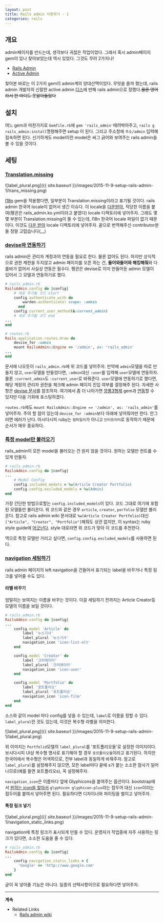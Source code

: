 ```yaml
---
layout: post
title: Rails admin 사용하기 - 1
categories: rails
---
```


## 개요
admin페이지를 만드는데, 생각보다 귀찮은 작업이었다. 그래서 혹시 admin페이지 gem이 있나 찾아보았는데 역시 있었다. 그것도 무려 2가지나!

 * [Rails Admin](https://github.com/sferik/rails_admin)
 * [Active Admin](https://github.com/activeadmin/activeadmin)

찾아본 바로는 이 2가지 gem이 admin계의 양대산맥이었다. 무엇을 쓸까 했는데, rails admin 개발자의 신랄한 active admin [디스](http://www.slideshare.net/benoitbenezech/rails-admin-overbest-practices)에 반해 rails admin으로 정했다.~~물론 영어라서 한 마디도 못알아들었다~~

## 설치
여느 gem과 마찬가지로 `Gemfile.rb`에 `gem 'rails_admin'`때려박아주고, `rails g rails_admin:install`명령해주면 setup 이 된다. 그리고 주소창에 `주소/admin` 입력해 접속하면 된다. 신기하게도 model이란 model은 싸그 긁어와 보여주는 rails admin을 볼 수 있을 것이다.

## 세팅
### [Translation.missing](https://github.com/sferik/rails_admin/wiki/Translations)

![label_plural.png]({{ site.baseurl }}/images/2015-11-9-setup-rails-admin-1/trans_missing.png)

[I18n](https://github.com/svenfuchs/i18n) gem을 적용했다면, 일부분이 Translation.missing이라고 표기될 것이다. rails admin 한국어 locale이 없어서 생긴 이슈다. 이 locale을 [다운받아](https://gist.github.com/YoonjaeYoo/787eb279e5d46c7e96dc), 적당한 이름을 붙여(펭귄은 rails_admin.ko.yml이라고 붙였다) locale 디렉토리에 넣어주자. 그래도 몇몇 부분이 Translation.missing이 뜰 수 있는데, I18n 한국어 locale 파일이 없기 때문이다. 이것도 [다운 받아](https://github.com/svenfuchs/rails-i18n/blob/master/rails/locale/ko.yml) locale 디렉토리에 넣어주자. 끝으로 번역해주신 contributor분들 정말 고맙습니다(__)

### [devise와 연동하기](https://github.com/sferik/rails_admin/wiki/Devise)
rails admin은 관리자 계정과의 연동을 필요로 한다. 물론 없어도 된다. 하지만 상식적으로 권한 제한을 두지않고 admin 페이지를 오픈 하는 건, **들어와들어와 해킹해줘**와 다를바가 없어서 사실상 연동은 필수다. 펭귄은 devise로 이미 만들어둔 admin 모델이 있어서 그 모델과 연동하기로 했다.

```ruby
# rails_admin.rb
RailsAdmin.config do |config|
	# 새로 추가될 코드 start
	config.authenticate_with do
	    warden.authenticate! scope: :admin
	  end
	config.current_user_method(&:current_admin)
	# 새로 추가될 코드 end
...
end

# routes.rb
Rails.application.routes.draw do
	devise_for :admin
	mount RailsAdmin::Engine => '/admin', as: 'rails_admin'
...
end
```

문서에 나오듯이 `rails_admin.rb`에 위 코드를 넣어주자. 만약에 `admin`모델을 따로 만들지 않고, `user`모델을 만들었다면, `:admin`대신 `:user`를 입력해 `user`모델에 연동하자. 물론 `:current_admin`도 `:current_user`로 바꿔준다. `user`모델에 연동하기로 했다면, 해당 계정의 관리자 권한을 체크해 admin 페이지 진입 여부를 결정해주 된다. 자세한 사항은 [devise 문서](https://github.com/plataformatec/devise/wiki/How-To:-Add-an-Admin-Role#option-2---adding-an-admin-attribute)를 참조하자. 여기에서 좀 더 나아가면 [깡통3형제](https://github.com/CanCanCommunity/cancancan) gem과 [연동](https://github.com/sferik/rails_admin/wiki/Cancancan)할 수 있지만 다음 기회에 포스팅하겠다.

`routes.rb`에도 `mount RailsAdmin::Engine => '/admin', as: 'rails_admin'`를 넣어주자. 주의 할 점이 있는데 `devise_for :admin`보다 아래에 넣어줘야만 한다. 안그러면 에러가 난다. 아시다시피 ruby는 `컴파일러`가 아니고 `인터프리터`로 동작하기 때문에 순서가 매우 중요하다.

### [특정 model만 불러오기](https://github.com/sferik/rails_admin/wiki/Navigation)
rails_admin이 모든 model을 불러오는 건 원치 않을 것이다. 원하는 모델만 컨트롤  수 있게 만들자.

```ruby
# rails_admin.rb
RailsAdmin.config do |config|
...
	# Model Config
  	config.included_models = %w(Article Creator Portfolio)
  	config.config.excluded_models = %w(Admin)
end
```

가장 간단한 방법으로할는 `config.included_models`이 있다. 코드 그대로 여기에 포함된 모델들만 불러온다. 위 코드와 같은 경우 `article`, `creator`, `porfolio` 모델만 볼러온다. 참고로 rails admin wiki 문서대로 `%w(Article Creator Portfolio)`대신 `["Article", "Creator", "Portfolio"]`해줘도 상관 없지만, 이 syntax는 ruby style guide에 [어긋난다](https://github.com/bbatsov/ruby-style-guide#syntax). style 대로라면 위 코드가 맞아 이 코드를 추천한다.

역으로 특정 모델만 가리고 싶다면, `config.config.excluded_models`를 사용하면 된다.

### [navigation 세팅하기](https://github.com/sferik/rails_admin/wiki/Navigation)
rails admin 페이지의 left navigation을 건들어서 표기되는 label을 바꾸거나 특정 링크를 넣어줄 수도 있다.

#### 라벨 바꾸기
엄밀히는 보여지는 이름을 바꾸는 것이다. 이걸 세팅하기 전까지는 Article Creator등 모델의 이름을 보일 것이다.

```ruby
# rails_admin.rb
RailsAdmin.config do |config|
...
	config.model 'Article' do
	    label '누스기사'
	    label_plural '뉴스기사'
	    navigation_icon 'icon-list-alt'
    end

    config.model 'Creator' do
	    label '크리에이터'
	    label_plural '크리에이터'
	    navigation_icon 'icon-user'
	end

	config.model 'Portfolio' do
	    label '포트폴리오'
	    label_plural '포트폴리오'
	    navigation_icon 'icon-film'
	end
end
```
소스와 같이 model 마다 config를 넣을 수 있는데, `label`로 이름을 정할 수 있다. `label_plural`란 것도 있는데, 이것은 복수형 라벨을 의미한다.

![label_plural.png]({{ site.baseurl }}/images/2015-11-9-setup-rails-admin-1/label_plural.png)

위 이미지는 `Portfolid`모델의 `label_plural`를 '포트폴리오들'로 설정한 이미지이다. 보시다시피 UI상 복수형 명사로 표기해야 할 경우 `포르폴리오들`이라고 표기된다. 하지만 한국어에서 복수형은 어색하므로, 전부 label과 동일하게 바꿔주자. 참고로 `label_plural`를 설정해주지 않으면, 모든 label마다 끝에 s가 붙는 소소한 참사가 일어나므로(예를 들면 포트폴리오s), 꼭 설정해주자.

`navigation_icon`은 이름마다 앞에 Glyphicons을 붙여주는 옵션이다. bootstrap에서 [원하는 icon을 찾아서](http://getbootstrap.com/components/) `glyphicon glyphicon-plus`라는 접두어 대신 `icon`이라는 접두어를 붙여서 넣어주면 된다. 필요하다면 디자이너와 파이팅을 벌이고 넣어주자.

#### 특정 링크 넣기

![label_plural.png]({{ site.baseurl }}/images/2015-11-9-setup-rails-admin-1/navigation_static_links.png)

navigation에 특정 링크가 표시되게 만들 수 있다. 운영자가 작업중에 자주 사용하는 링크가 있다면, 소소한 도움을 줄 수 있다.

```ruby
# rails_admin.rb
RailsAdmin.config do |config|
...
	config.navigation_static_links = {
	  'Google' => 'http://www.google.com'
	}
end
```

굳이 꼭 넣어줄 기능은 아니다. 일종의 선택사항이므로 필요하다면 넣어주자.

---

__계속__

* Related Links
	* [Rails admin wiki](https://github.com/sferik/rails_admin/wiki)
